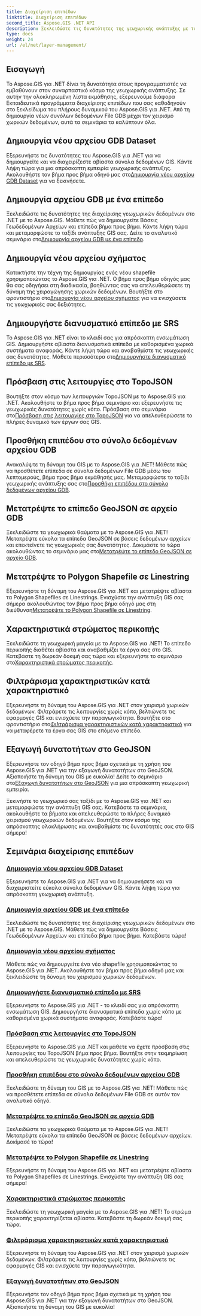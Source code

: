 ```yaml
---
title: Διαχείριση επιπέδων
linktitle: Διαχείριση επιπέδων
second_title: Aspose.GIS .NET API
description: Ξεκλειδώστε τις δυνατότητες της γεωχωρικής ανάπτυξης με το Aspose.GIS για σεμινάρια .NET. Δημιουργήστε, διαχειριστείτε και χειριστείτε χωρίς κόπο σύνολα δεδομένων GIS.
type: docs
weight: 24
url: /el/net/layer-management/
---
```

## Εισαγωγή

Το Aspose.GIS για .NET δίνει τη δυνατότητα στους προγραμματιστές να εμβαθύνουν στον συναρπαστικό κόσμο της γεωχωρικής ανάπτυξης. Σε αυτήν την ολοκληρωμένη λίστα εκμάθησης, εξερευνούμε διάφορα Εκπαιδευτικά προγράμματα διαχείρισης επιπέδων που σας καθοδηγούν στο ξεκλείδωμα του πλήρους δυναμικού του Aspose.GIS για .NET. Από τη δημιουργία νέων συνόλων δεδομένων File GDB μέχρι τον χειρισμό χωρικών δεδομένων, αυτά τα σεμινάρια τα καλύπτουν όλα.

## Δημιουργία νέου αρχείου GDB Dataset 
 Εξερευνήστε τις δυνατότητες του Aspose.GIS για .NET για να δημιουργείτε και να διαχειρίζεστε αβίαστα σύνολα δεδομένων GIS. Κάντε λήψη τώρα για μια απρόσκοπτη εμπειρία γεωχωρικής ανάπτυξης. Ακολουθήστε τον βήμα προς βήμα οδηγό μας στο[Δημιουργία νέου αρχείου GDB Dataset](./create-new-file-gdb-dataset/) για να ξεκινήσετε.

## Δημιουργία αρχείου GDB με ένα επίπεδο 
 Ξεκλειδώστε τις δυνατότητες της διαχείρισης γεωχωρικών δεδομένων στο .NET με το Aspose.GIS. Μάθετε πώς να δημιουργείτε Βάσεις Γεωδεδομένων Αρχείων και επίπεδα βήμα προς βήμα. Κάντε λήψη τώρα και μεταμορφώστε το ταξίδι ανάπτυξης GIS σας. Δείτε το αναλυτικό σεμινάριο στο[Δημιουργία αρχείου GDB με ένα επίπεδο](./create-file-gdb-with-single-layer/).

## Δημιουργία νέου αρχείου σχήματος 
 Κατακτήστε την τέχνη της δημιουργίας ενός νέου shapefile χρησιμοποιώντας το Aspose.GIS για .NET. Ο βήμα προς βήμα οδηγός μας θα σας οδηγήσει στη διαδικασία, βοηθώντας σας να απελευθερώσετε τη δύναμη της χειραγώγησης χωρικών δεδομένων. Βουτήξτε στο φροντιστήριο στο[Δημιουργία νέου αρχείου σχήματος](./create-new-shapefile/) για να ενισχύσετε τις γεωχωρικές σας δεξιότητες.

## Δημιουργήστε διανυσματικό επίπεδο με SRS 
Το Aspose.GIS για .NET είναι το κλειδί σας για απρόσκοπτη ενσωμάτωση GIS. Δημιουργήστε αβίαστα διανυσματικά επίπεδα με καθορισμένα χωρικά συστήματα αναφοράς. Κάντε λήψη τώρα και αναβαθμίστε τις γεωχωρικές σας δυνατότητες. Μάθετε περισσότερα στο[Δημιουργήστε διανυσματικό επίπεδο με SRS](./create-vector-layer-with-srs/).

## Πρόσβαση στις λειτουργίες στο TopoJSON 
 Βουτήξτε στον κόσμο των λειτουργιών TopoJSON με το Aspose.GIS για .NET. Ακολουθήστε το βήμα προς βήμα σεμινάριο και εξερευνήστε τις γεωχωρικές δυνατότητες χωρίς κόπο. Πρόσβαση στο σεμινάριο στο[Πρόσβαση στις λειτουργίες στο TopoJSON](./access-features-in-topojson/) για να απελευθερώσετε το πλήρες δυναμικό των έργων σας GIS.

## Προσθήκη επιπέδου στο σύνολο δεδομένων αρχείου GDB 
 Ανακαλύψτε τη δύναμη του GIS με το Aspose.GIS για .NET! Μάθετε πώς να προσθέτετε επίπεδα σε σύνολα δεδομένων File GDB μέσω του λεπτομερούς, βήμα προς βήμα εκμάθησής μας. Μεταμορφώστε το ταξίδι γεωχωρικής ανάπτυξης σας στο[Προσθήκη επιπέδου στο σύνολο δεδομένων αρχείου GDB](./add-layer-to-file-gdb-dataset/).

## Μετατρέψτε το επίπεδο GeoJSON σε αρχείο GDB 
 Ξεκλειδώστε τα γεωχωρικά θαύματα με το Aspose.GIS για .NET! Μετατρέψτε εύκολα τα επίπεδα GeoJSON σε βάσεις δεδομένων αρχείων και επεκτείνετε τις γεωχωρικές σας δυνατότητες. Δοκιμάστε το τώρα ακολουθώντας το σεμινάριο μας στο[Μετατρέψτε το επίπεδο GeoJSON σε αρχείο GDB](./convert-geojson-layer-to-file-gdb/).

## Μετατρέψτε το Polygon Shapefile σε Linestring 
Εξερευνήστε τη δύναμη του Aspose.GIS για .NET και μετατρέψτε αβίαστα τα Polygon Shapefiles σε Linestrings. Ενισχύστε την ανάπτυξη GIS σας σήμερα ακολουθώντας τον βήμα προς βήμα οδηγό μας στη διεύθυνση[Μετατρέψτε το Polygon Shapefile σε Linestring](./convert-polygon-shapefile-to-linestring/).

## Χαρακτηριστικά στρώματος περικοπής 
 Ξεκλειδώστε τη γεωχωρική μαγεία με το Aspose.GIS για .NET! Το επίπεδο περικοπής διαθέτει αβίαστα και αναβαθμίζει τα έργα σας στο GIS. Κατεβάστε τη δωρεάν δοκιμή σας τώρα και εξερευνήστε το σεμινάριο στο[Χαρακτηριστικά στρώματος περικοπής](./crop-layer-features/).

## Φιλτράρισμα χαρακτηριστικών κατά χαρακτηριστικό 
 Εξερευνήστε τη δύναμη του Aspose.GIS για .NET στον χειρισμό χωρικών δεδομένων. Φιλτράρετε τις λειτουργίες χωρίς κόπο, βελτιώνετε τις εφαρμογές GIS και ενισχύετε την παραγωγικότητα. Βουτήξτε στο φροντιστήριο στο[Φιλτράρισμα χαρακτηριστικών κατά χαρακτηριστικό](./filter-features-by-attribute/) για να μεταφέρετε τα έργα σας GIS στο επόμενο επίπεδο.

## Εξαγωγή δυνατοτήτων στο GeoJSON 
 Εξερευνήστε τον οδηγό βήμα προς βήμα σχετικά με τη χρήση του Aspose.GIS για .NET για την εξαγωγή δυνατοτήτων στο GeoJSON. Αξιοποιήστε τη δύναμη του GIS με ευκολία! Δείτε το σεμινάριο στο[Εξαγωγή δυνατοτήτων στο GeoJSON](./extract-features-to-geojson/) για μια απρόσκοπτη γεωχωρική εμπειρία.

Ξεκινήστε το γεωχωρικό σας ταξίδι με το Aspose.GIS για .NET και μεταμορφώστε την ανάπτυξη GIS σας. Κατεβάστε τα σεμινάρια, ακολουθήστε τα βήματα και απελευθερώστε το πλήρες δυναμικό χειρισμού γεωχωρικών δεδομένων. Βουτήξτε στον κόσμο της απρόσκοπτης ολοκλήρωσης και αναβαθμίστε τις δυνατότητές σας στο GIS σήμερα!
## Σεμινάρια διαχείρισης επιπέδων
### [Δημιουργία νέου αρχείου GDB Dataset](./create-new-file-gdb-dataset/)
Εξερευνήστε το Aspose.GIS για .NET για να δημιουργήσετε και να διαχειριστείτε εύκολα σύνολα δεδομένων GIS. Κάντε λήψη τώρα για απρόσκοπτη γεωχωρική ανάπτυξη. 
### [Δημιουργία αρχείου GDB με ένα επίπεδο](./create-file-gdb-with-single-layer/)
Ξεκλειδώστε τις δυνατότητες της διαχείρισης γεωχωρικών δεδομένων στο .NET με το Aspose.GIS. Μάθετε πώς να δημιουργείτε Βάσεις Γεωδεδομένων Αρχείων και επίπεδα βήμα προς βήμα. Κατεβάστε τώρα!
### [Δημιουργία νέου αρχείου σχήματος](./create-new-shapefile/)
Μάθετε πώς να δημιουργείτε ένα νέο shapefile χρησιμοποιώντας το Aspose.GIS για .NET. Ακολουθήστε τον βήμα προς βήμα οδηγό μας και ξεκλειδώστε τη δύναμη του χειρισμού χωρικών δεδομένων.
### [Δημιουργήστε διανυσματικό επίπεδο με SRS](./create-vector-layer-with-srs/)
Εξερευνήστε το Aspose.GIS για .NET - το κλειδί σας για απρόσκοπτη ενσωμάτωση GIS. Δημιουργήστε διανυσματικά επίπεδα χωρίς κόπο με καθορισμένα χωρικά συστήματα αναφοράς. Κατεβάστε τώρα!
### [Πρόσβαση στις λειτουργίες στο TopoJSON](./access-features-in-topojson/)
Εξερευνήστε το Aspose.GIS για .NET και μάθετε να έχετε πρόσβαση στις λειτουργίες του TopoJSON βήμα προς βήμα. Βουτήξτε στην τεκμηρίωση και απελευθερώστε τις γεωχωρικές δυνατότητες χωρίς κόπο.
### [Προσθήκη επιπέδου στο σύνολο δεδομένων αρχείου GDB](./add-layer-to-file-gdb-dataset/)
Ξεκλειδώστε τη δύναμη του GIS με το Aspose.GIS για .NET! Μάθετε πώς να προσθέτετε επίπεδα σε σύνολα δεδομένων File GDB σε αυτόν τον αναλυτικό οδηγό.
### [Μετατρέψτε το επίπεδο GeoJSON σε αρχείο GDB](./convert-geojson-layer-to-file-gdb/)
Ξεκλειδώστε τα γεωχωρικά θαύματα με το Aspose.GIS για .NET! Μετατρέψτε εύκολα τα επίπεδα GeoJSON σε βάσεις δεδομένων αρχείων. Δοκίμασέ το τώρα!
### [Μετατρέψτε το Polygon Shapefile σε Linestring](./convert-polygon-shapefile-to-linestring/)
Εξερευνήστε τη δύναμη του Aspose.GIS για .NET και μετατρέψτε αβίαστα τα Polygon Shapefiles σε Linestrings. Ενισχύστε την ανάπτυξη GIS σας σήμερα!
### [Χαρακτηριστικά στρώματος περικοπής](./crop-layer-features/)
Ξεκλειδώστε τη γεωχωρική μαγεία με το Aspose.GIS για .NET! Το στρώμα περικοπής χαρακτηρίζεται αβίαστα. Κατεβάστε τη δωρεάν δοκιμή σας τώρα.
### [Φιλτράρισμα χαρακτηριστικών κατά χαρακτηριστικό](./filter-features-by-attribute/)
Εξερευνήστε τη δύναμη του Aspose.GIS για .NET στον χειρισμό χωρικών δεδομένων. Φιλτράρετε τις λειτουργίες χωρίς κόπο, βελτιώνετε τις εφαρμογές GIS και ενισχύετε την παραγωγικότητα.
### [Εξαγωγή δυνατοτήτων στο GeoJSON](./extract-features-to-geojson/)
Εξερευνήστε τον οδηγό βήμα προς βήμα σχετικά με τη χρήση του Aspose.GIS για .NET για την εξαγωγή δυνατοτήτων στο GeoJSON. Αξιοποιήστε τη δύναμη του GIS με ευκολία! 